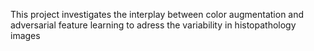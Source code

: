 This project investigates the interplay between color augmentation and adversarial feature learning to adress the variability in histopathology images
